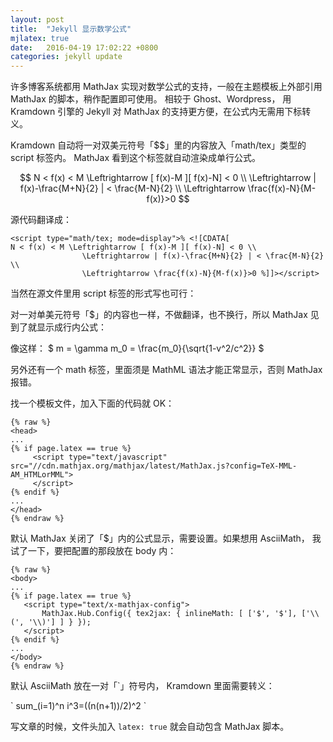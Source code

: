 ```yaml
---
layout: post
title:  "Jekyll 显示数学公式"
mjlatex: true
date:   2016-04-19 17:02:22 +0800
categories: jekyll update
---
```


许多博客系统都用 MathJax 实现对数学公式的支持，一般在主题模板上外部引用 MathJax 的脚本，稍作配置即可使用。
相较于 Ghost、Wordpress， 用 Kramdown 引擎的 Jekyll 对 MathJax 的支持更方便，在公式内无需用下标转义。

Kramdown 自动将一对双美元符号「$$」里的内容放入「math/tex」类型的 script 标签内。 MathJax 看到这个标签就自动渲染成单行公式。

$$ N < f(x) < M \Leftrightarrow [ f(x)-M ][ f(x)-N] < 0 \\
                \Leftrightarrow | f(x)-\frac{M+N}{2} | < \frac{M-N}{2}  \\
                \Leftrightarrow \frac{f(x)-N}{M-f(x)}>0 $$

源代码翻译成：

```
<script type="math/tex; mode=display">% <![CDATA[
N < f(x) < M \Leftrightarrow [ f(x)-M ][ f(x)-N] < 0 \\
                \Leftrightarrow | f(x)-\frac{M+N}{2} | < \frac{M-N}{2}  \\
                \Leftrightarrow \frac{f(x)-N}{M-f(x)}>0 %]]></script>
```

当然在源文件里用 script 标签的形式写也可行：

<script type="math/tex; mode=display">\complement_U(A\bigcap B) = \complement_UA\bigcup \complement_UB; \complement_U(A\bigcup B) = \complement_UA\bigcap \complement_UB</script>

对一对单美元符号「$」的内容也一样，不做翻译，也不换行，所以 MathJax 见到了就显示成行内公式：

像这样： $ m = \gamma m_0 = \frac{m_0}{\sqrt{1-v^2/c^2}} $

另外还有一个 math 标签，里面须是 MathML 语法才能正常显示，否则 MathJax 报错。

找一个模板文件，加入下面的代码就 OK：

```
{% raw %}
<head>
...
{% if page.latex == true %}
     <script type="text/javascript" src="//cdn.mathjax.org/mathjax/latest/MathJax.js?config=TeX-MML-AM_HTMLorMML">
     </script>
{% endif %}
...
</head>
{% endraw %}
```

默认 MathJax 关闭了「$」内的公式显示，需要设置。如果想用 AsciiMath， 我试了一下，要把配置的那段放在 body 内：

```
{% raw %}
<body>
...
{% if page.latex == true %}
   <script type="text/x-mathjax-config">
       MathJax.Hub.Config({ tex2jax: { inlineMath: [ ['$', '$'], ['\\(', '\\)'] ] } });
   </script>
{% endif %}
...
</body>
{% endraw %}
```

默认 AsciiMath 放在一对「\`」符号内， Kramdown 里面需要转义：

\` sum_(i=1)^n i^3=((n(n+1))/2)^2 \`

写文章的时候，文件头加入 `latex: true` 就会自动包含 MathJax 脚本。
